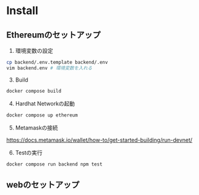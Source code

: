 # Install

## Ethereumのセットアップ
1. 環境変数の設定

```zsh
cp backend/.env.template backend/.env
vim backend.env # 環境変数を入れる
```

3. Build

```zsh
docker compose build
```

4. Hardhat Networkの起動

```zsh
docker compose up ethereum
```

5. Metamaskの接続

https://docs.metamask.io/wallet/how-to/get-started-building/run-devnet/

6. Testの実行

```zsh
docker compose run backend npm test
```

## webのセットアップ

